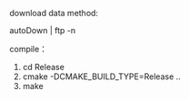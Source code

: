 download data method:

autoDown | ftp -n

compile：
1. cd Release
2. cmake -DCMAKE_BUILD_TYPE=Release ..
3. make